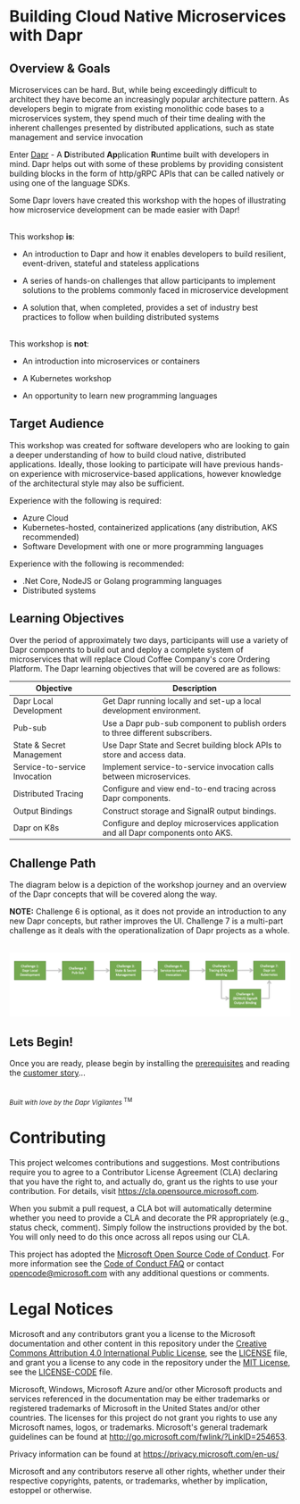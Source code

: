 # Building Cloud Native Microservices with Dapr

## Overview & Goals

Microservices can be hard. But, while being exceedingly difficult to architect they have become an increasingly popular architecture pattern. As developers begin to migrate from existing monolithic code bases to a microservices system, they spend much of their time dealing with the inherent challenges presented by distributed applications, such as state management and service invocation 

Enter [Dapr](https://dapr.io/) - A **D**istributed **Ap**plication **R**untime built with developers in mind. Dapr helps out with some of these problems by providing consistent building blocks in the form of http/gRPC APIs that can be called natively or using one of the language SDKs.

Some Dapr lovers have created this workshop with the hopes of illustrating how microservice development can be made easier with Dapr!

\
This workshop **is**:

* An introduction to Dapr and how it enables developers to build resilient, event-driven, stateful and stateless applications

* A series of hands-on challenges that allow participants to implement solutions to the problems commonly faced in microservice development

* A solution that, when completed, provides a set of industry best practices to follow when building distributed systems

\
This workshop is **not**:

* An introduction into microservices or containers

* A Kubernetes workshop 

* An opportunity to learn new programming languages

## Target Audience

This workshop was created for software developers who are looking to gain a deeper understanding of how to build cloud native, distributed applications. Ideally, those looking to participate will have previous hands-on experience with microservice-based applications, however knowledge of the architectural style may also be sufficient.

Experience with the following is required:

* Azure Cloud
* Kubernetes-hosted, containerized applications (any distribution, AKS recommended)
* Software Development with one or more programming languages 

Experience with the following is recommended:

* .Net Core, NodeJS or Golang programming languages 
* Distributed systems

## Learning Objectives

Over the period of approximately two days, participants will use a variety of Dapr components to build out and deploy a complete system of microservices that will replace Cloud Coffee Company's core Ordering Platform. The Dapr learning objectives that will be covered are as follows:

| Objective      | Description                                                                                |
|------------------|-------------------------------------------------------------------------------------------------------------|
| Dapr Local Development | Get Dapr running locally and set-up a local development environment. |
| Pub-sub | Use a Dapr pub-sub component to publish orders to three different subscribers.     |
| State & Secret Management   | Use Dapr State and Secret building block APIs to store and access data. |
| Service-to-service Invocation | Implement service-to-service invocation calls between microservices. |
| Distributed Tracing | Configure and view end-to-end tracing across Dapr components. |
| Output Bindings | Construct storage and SignalR output bindings. |
| Dapr on K8s | Configure and deploy microservices application and all Dapr components onto AKS. |

## Challenge Path

The diagram below is a depiction of the workshop journey and an overview of the Dapr concepts that will be covered along the way. 

**NOTE:** Challenge 6 is optional, as it does not provide an introduction to any new Dapr concepts, but rather improves the UI. Challenge 7 is a multi-part challenge as it deals with the operationalization of Dapr projects as a whole.

\
![Challenge Path](challenges/images/challenge-path.png)

## Lets Begin!

Once you are ready, please begin by installing the [prerequisites](./prerequisites.md) and reading the [customer story](customer-story.md)...

\
<sub> *Built with love by the Dapr Vigilantes* <sup>TM</sup> </sub>


# Contributing

This project welcomes contributions and suggestions.  Most contributions require you to agree to a
Contributor License Agreement (CLA) declaring that you have the right to, and actually do, grant us
the rights to use your contribution. For details, visit https://cla.opensource.microsoft.com.

When you submit a pull request, a CLA bot will automatically determine whether you need to provide
a CLA and decorate the PR appropriately (e.g., status check, comment). Simply follow the instructions
provided by the bot. You will only need to do this once across all repos using our CLA.

This project has adopted the [Microsoft Open Source Code of Conduct](https://opensource.microsoft.com/codeofconduct/).
For more information see the [Code of Conduct FAQ](https://opensource.microsoft.com/codeofconduct/faq/) or
contact [opencode@microsoft.com](mailto:opencode@microsoft.com) with any additional questions or comments.

# Legal Notices

Microsoft and any contributors grant you a license to the Microsoft documentation and other content
in this repository under the [Creative Commons Attribution 4.0 International Public License](https://creativecommons.org/licenses/by/4.0/legalcode),
see the [LICENSE](LICENSE) file, and grant you a license to any code in the repository under the [MIT License](https://opensource.org/licenses/MIT), see the
[LICENSE-CODE](LICENSE-CODE) file.

Microsoft, Windows, Microsoft Azure and/or other Microsoft products and services referenced in the documentation
may be either trademarks or registered trademarks of Microsoft in the United States and/or other countries.
The licenses for this project do not grant you rights to use any Microsoft names, logos, or trademarks.
Microsoft's general trademark guidelines can be found at http://go.microsoft.com/fwlink/?LinkID=254653.

Privacy information can be found at https://privacy.microsoft.com/en-us/

Microsoft and any contributors reserve all other rights, whether under their respective copyrights, patents,
or trademarks, whether by implication, estoppel or otherwise.

